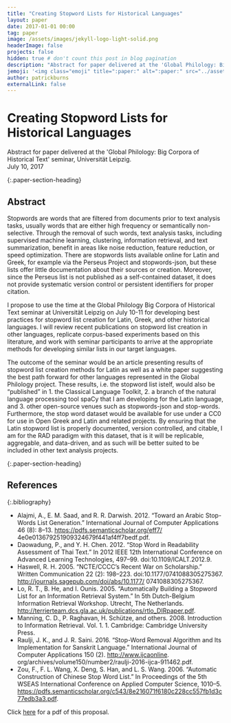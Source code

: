 ```yaml
---
title: "Creating Stopword Lists for Historical Languages"
layout: paper
date: 2017-01-01 00:00
tag: paper
image: /assets/images/jekyll-logo-light-solid.png
headerImage: false
projects: false
hidden: true # don't count this post in blog pagination
description: "Abstract for paper delivered at the 'Global Philology: Big Corpora of Historical Text' seminar, Universität Leipzig."
jemoji: '<img class="emoji" title=":paper:" alt=":paper:" src="../assets/images/paper-icon.png" height="20" width="20" align="absmiddle">'
author: patrickburns
externalLink: false
---
```


# Creating Stopword Lists for Historical Languages
Abstract for paper delivered at the 'Global Philology: Big Corpora of Historical Text' seminar, Universität Leipzig.   
July 10, 2017  

{:.paper-section-heading}
## Abstract 
Stopwords are words that are filtered from documents prior to text analysis tasks, usually words that are either high frequency or semantically non-selective. Through the removal of such words, text analysis tasks, including supervised machine learning, clustering, information retrieval, and text summarization, benefit in areas like noise reduction, feature reduction, or speed optimization. There are stopwords lists available online for Latin and Greek, for example via the Perseus Project and stopwords-json, but these lists offer little documentation about their sources or creation. Moreover, since the Perseus list is not published as a self-contained dataset, it does not provide systematic version control or persistent identifiers for proper citation.

I propose to use the time at the Global Philology Big Corpora of Historical Text seminar at Universität Leipzig on July 10-11 for developing best practices for stopword list creation for Latin, Greek, and other historical languages. I will review recent publications on stopword list creation in other languages, replicate corpus-based experiments based on this literature, and work with seminar participants to arrive at the appropriate methods for developing similar lists in our target languages.

The outcome of the seminar would be an article presenting results of stopword list creation methods for Latin as well as a white paper suggesting the best path forward for other languages represented in the Global Philology project. These results, i.e. the stopword list istelf, would also be “published” in 1. the Classical Language Toolkit, 2. a branch of the natural language processing tool spaCy that I am developing for the Latin language, and 3. other open-source venues such as stopwords-json and stop-words. Furthermore, the stop word dataset would be available for use under a CC0 for use in Open Greek and Latin and related projects. By ensuring that the Latin stopword list is properly documented, version controlled, and citable, I am for the RAD paradigm with this dataset, that is it will be replicable, aggregable, and data-driven, and as such will be better suited to be included in other text analysis projects.

{:.paper-section-heading}
## References

{:.bibliography}
- Alajmi, A., E. M. Saad, and R. R. Darwish. 2012. “Toward an Arabic Stop-Words List Generation.” International Journal of Computer Applications 46 (8): 8–13. https://pdfs.semanticscholar.org/eff7/ 4e0e013679251909324679f441af4ff7bedf.pdf.
- Daowadung, P., and Y. H. Chen. 2012. “Stop Word in Readability Assessment of Thai Text.” In 2012 IEEE 12th International Conference on Advanced Learning Technologies, 497–99. doi:10.1109/ICALT.2012.9.
- Haswell, R. H. 2005. “NCTE/CCCC’s Recent War on Scholarship.” Written Communication 22 (2): 198–223. doi:10.1177/0741088305275367. http://journals.sagepub.com/doi/abs/10.1177/ 0741088305275367.
- Lo, R. T., B. He, and I. Ounis. 2005. “Automatically Building a Stopword List for an Information Retrieval System.” In 5th Dutch-Belgium Information Retrieval Workshop. Utrecht, The Netherlands. http://terrierteam.dcs.gla.ac.uk/publications/rtlo_DIRpaper.pdf.
- Manning, C. D., P. Raghavan, H. Schütze, and others. 2008. Introduction to Information Retrieval. Vol. 1. 1. Cambridge: Cambridge University Press.
- Raulji, J. K., and J. R. Saini. 2016. “Stop-Word Removal Algorithm and Its Implementation for Sanskrit Language.” International Journal of Computer Applications 150 (2). http://www.ijcaonline. org/archives/volume150/number2/raulji-2016-ijca-911462.pdf.
- Zou, F., F. L. Wang, X. Deng, S. Han, and L. S. Wang. 2006. “Automatic Construction of Chinese Stop Word List.” In Proceedings of the 5th WSEAS International Conference on Applied Computer Science, 1010–5. https://pdfs.semanticscholar.org/c543/8e216071f6180c228cc557fb1d3c77edb3a3.pdf.

Click [here](../assets/pdfs/gp-bigcorpora-burns-stopwords.pdf) for  a pdf of this proposal.